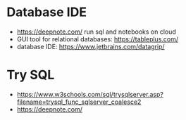 # Database IDE
  - https://deepnote.com/ run sql and notebooks on cloud
  - GUI tool for relational databases: https://tableplus.com/
  - database IDE: https://www.jetbrains.com/datagrip/

# Try SQL
- https://www.w3schools.com/sql/trysqlserver.asp?filename=trysql_func_sqlserver_coalesce2
- https://deepnote.com/
